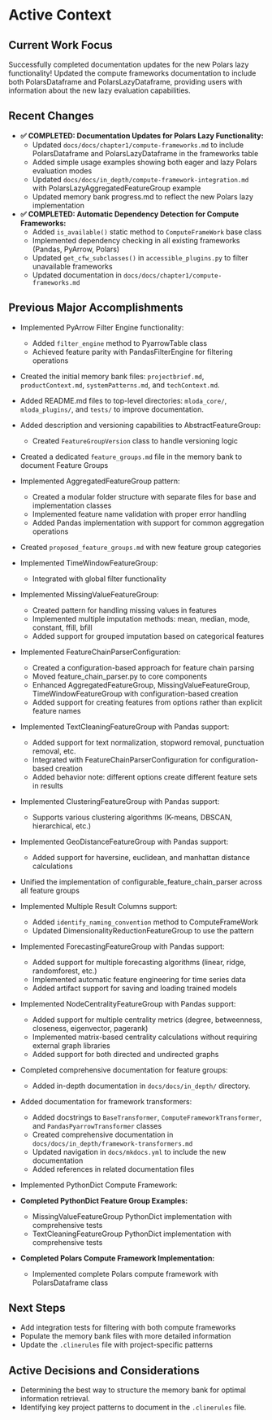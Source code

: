 # Active Context

## Current Work Focus

Successfully completed documentation updates for the new Polars lazy functionality! Updated the compute frameworks documentation to include both PolarsDataframe and PolarsLazyDataframe, providing users with information about the new lazy evaluation capabilities.

## Recent Changes

*   **✅ COMPLETED: Documentation Updates for Polars Lazy Functionality:**
    * Updated `docs/docs/chapter1/compute-frameworks.md` to include PolarsDataframe and PolarsLazyDataframe in the frameworks table
    * Added simple usage examples showing both eager and lazy Polars evaluation modes
    * Updated `docs/docs/in_depth/compute-framework-integration.md` with PolarsLazyAggregatedFeatureGroup example
    * Updated memory bank progress.md to reflect the new Polars lazy implementation
*   **✅ COMPLETED: Automatic Dependency Detection for Compute Frameworks:**
    * Added `is_available()` static method to `ComputeFrameWork` base class
    * Implemented dependency checking in all existing frameworks (Pandas, PyArrow, Polars)
    * Updated `get_cfw_subclasses()` in `accessible_plugins.py` to filter unavailable frameworks
    * Updated documentation in `docs/docs/chapter1/compute-frameworks.md`

## Previous Major Accomplishments

*   Implemented PyArrow Filter Engine functionality:
    * Added `filter_engine` method to PyarrowTable class
    * Achieved feature parity with PandasFilterEngine for filtering operations

*   Created the initial memory bank files: `projectbrief.md`, `productContext.md`, `systemPatterns.md`, and `techContext.md`.
*   Added README.md files to top-level directories: `mloda_core/`, `mloda_plugins/`, and `tests/` to improve documentation.
*   Added description and versioning capabilities to AbstractFeatureGroup:
    * Created `FeatureGroupVersion` class to handle versioning logic
*   Created a dedicated `feature_groups.md` file in the memory bank to document Feature Groups
*   Implemented AggregatedFeatureGroup pattern:
    * Created a modular folder structure with separate files for base and implementation classes
    * Implemented feature name validation with proper error handling
    * Added Pandas implementation with support for common aggregation operations
*   Created `proposed_feature_groups.md` with new feature group categories
*   Implemented TimeWindowFeatureGroup:
    * Integrated with global filter functionality
*   Implemented MissingValueFeatureGroup:
    * Created pattern for handling missing values in features
    * Implemented multiple imputation methods: mean, median, mode, constant, ffill, bfill
    * Added support for grouped imputation based on categorical features
*   Implemented FeatureChainParserConfiguration:
    * Created a configuration-based approach for feature chain parsing
    * Moved feature_chain_parser.py to core components
    * Enhanced AggregatedFeatureGroup, MissingValueFeatureGroup, TimeWindowFeatureGroup with configuration-based creation
    * Added support for creating features from options rather than explicit feature names
*   Implemented TextCleaningFeatureGroup with Pandas support:
    * Added support for text normalization, stopword removal, punctuation removal, etc.
    * Integrated with FeatureChainParserConfiguration for configuration-based creation
    * Added behavior note: different options create different feature sets in results
*   Implemented ClusteringFeatureGroup with Pandas support:
    * Supports various clustering algorithms (K-means, DBSCAN, hierarchical, etc.)
*   Implemented GeoDistanceFeatureGroup with Pandas support:
    * Added support for haversine, euclidean, and manhattan distance calculations
*   Unified the implementation of configurable_feature_chain_parser across all feature groups
*   Implemented Multiple Result Columns support:
    * Added `identify_naming_convention` method to ComputeFrameWork
    * Updated DimensionalityReductionFeatureGroup to use the pattern
*   Implemented ForecastingFeatureGroup with Pandas support:
    * Added support for multiple forecasting algorithms (linear, ridge, randomforest, etc.)
    * Implemented automatic feature engineering for time series data
    * Added artifact support for saving and loading trained models
*   Implemented NodeCentralityFeatureGroup with Pandas support:
    * Added support for multiple centrality metrics (degree, betweenness, closeness, eigenvector, pagerank)
    * Implemented matrix-based centrality calculations without requiring external graph libraries
    * Added support for both directed and undirected graphs
*   Completed comprehensive documentation for feature groups:
    * Added in-depth documentation in `docs/docs/in_depth/` directory.
*   Added documentation for framework transformers:
    * Added docstrings to `BaseTransformer`, `ComputeFrameworkTransformer`, and `PandasPyarrowTransformer` classes
    * Created comprehensive documentation in `docs/docs/in_depth/framework-transformers.md`
    * Updated navigation in `docs/mkdocs.yml` to include the new documentation
    * Added references in related documentation files
*   Implemented PythonDict Compute Framework:
*   **Completed PythonDict Feature Group Examples:**
    * MissingValueFeatureGroup PythonDict implementation with comprehensive tests
    * TextCleaningFeatureGroup PythonDict implementation with comprehensive tests
*   **Completed Polars Compute Framework Implementation:**
    * Implemented complete Polars compute framework with PolarsDataframe class


## Next Steps

*   Add integration tests for filtering with both compute frameworks
*   Populate the memory bank files with more detailed information
*   Update the `.clinerules` file with project-specific patterns

## Active Decisions and Considerations

*   Determining the best way to structure the memory bank for optimal information retrieval.
*   Identifying key project patterns to document in the `.clinerules` file.
